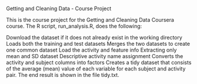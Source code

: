 Getting and Cleaning Data - Course Project

This is the course project for the Getting and Cleaning Data Coursera course. The R script, run_analysis.R, does the following:

Download the dataset if it does not already exist in the working directory
Loads both the training and test datasets
Merges the two datasets to create one common dataset
Load the activity and feature info
Extracting only mean and SD dataset
Descriptive activity name assignment
Converts the activity and subject columns into factors
Creates a tidy dataset that consists of the average (mean) value of each variable for each subject and activity pair.
The end result is shown in the file tidy.txt.